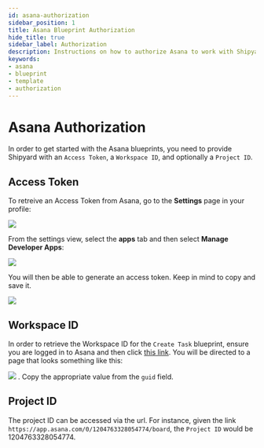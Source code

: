 ```yaml
---
id: asana-authorization
sidebar_position: 1
title: Asana Blueprint Authorization
hide_title: true
sidebar_label: Authorization
description: Instructions on how to authorize Asana to work with Shipyard's low-code Asana templates.
keywords:
- asana
- blueprint
- template
- authorization
---
```


# Asana Authorization
In order to get started with the Asana blueprints, you need to provide Shipyard with an `Access Token`, a `Workspace ID`, and optionally a `Project ID`. 

## Access Token

To retreive an Access Token from Asana, go to the **Settings** page in your profile:

![](https://cdn.sanity.io/images/2xyydva6/production/d7b2e1543dfa283def9cbf7cc7f52fe2fbc6b052-426x372.png?w=450)

From the settings view, select the **apps** tab and then select **Manage Developer Apps**:

![](https://cdn.sanity.io/images/2xyydva6/production/f6ae476f20ecb617853df2ccf5a8e9b6ec2b1f9c-761x303.png?w=450)

You will then be able to generate an access token. Keep in mind to copy and save it.

![](https://cdn.sanity.io/images/2xyydva6/production/2787c70e4a96f9740aaddf84af1047e370e4f4e1-1112x323.png?w=450)


## Workspace ID
In order to retrieve the Workspace ID for the `Create Task` blueprint, ensure you are logged in to Asana and then click [this link](https://app.asana.com/api/1.0/workspaces). You will be directed to a page that looks something like this:

![](https://cdn.sanity.io/images/2xyydva6/production/7d9cba66e50cbc13999ed9732c5c12de68ca5db6-818x91.png?w=450)
. Copy the appropriate value from the `guid` field.

## Project ID
The project ID can be accessed via the url. For instance, given the link `https://app.asana.com/0/1204763328054774/board`, the `Project ID` would be 1204763328054774. 
